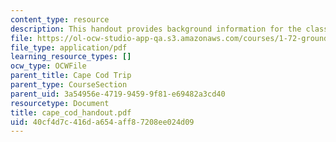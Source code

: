 ```yaml
---
content_type: resource
description: This handout provides background information for the class field trip.
file: https://ol-ocw-studio-app-qa.s3.amazonaws.com/courses/1-72-groundwater-hydrology-fall-2005/40cf4d7c416da654aff87208ee024d09_cape_cod_handout.pdf
file_type: application/pdf
learning_resource_types: []
ocw_type: OCWFile
parent_title: Cape Cod Trip
parent_type: CourseSection
parent_uid: 3a54956e-4719-9459-9f81-e69482a3cd40
resourcetype: Document
title: cape_cod_handout.pdf
uid: 40cf4d7c-416d-a654-aff8-7208ee024d09
---
```

